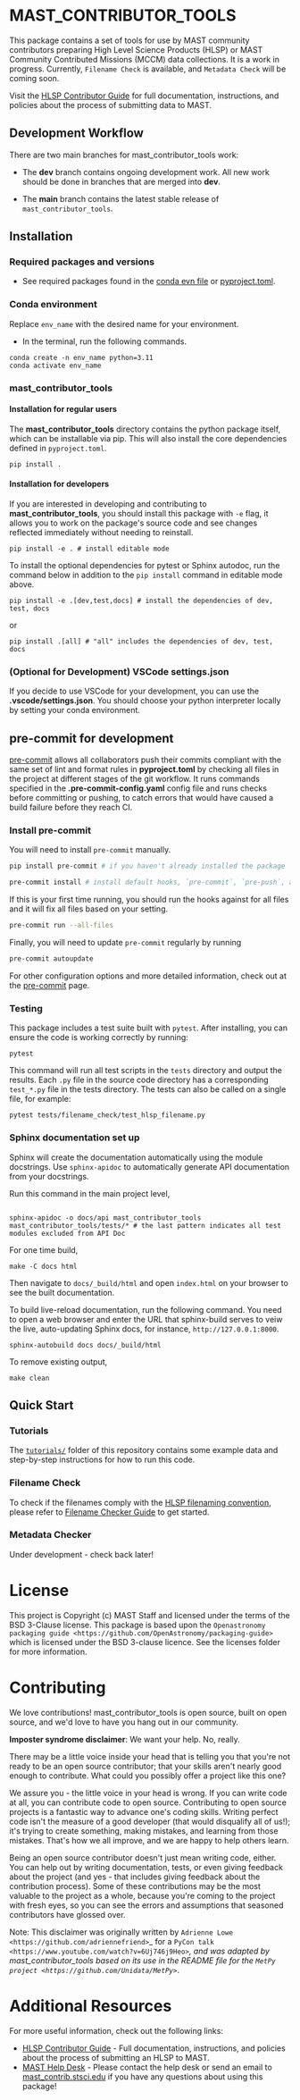 # MAST_CONTRIBUTOR_TOOLS
This package contains a set of tools for use by MAST community contributors preparing High Level Science Products (HLSP) or MAST Community Contributed Missions (MCCM) data collections. It is a work in progress. Currently, `Filename Check` is available, and `Metadata Check` will be coming soon.

Visit the [HLSP Contributor Guide](https://outerspace.stsci.edu/display/MASTDOCS/HLSP+Contributor+Guide) for full documentation, instructions, and policies about the process of submitting data to MAST.

## Development Workflow
There are two main branches for mast_contributor_tools work:

- The **dev** branch contains ongoing development work. All new work should be done in branches that are merged into **dev**.

- The **main** branch contains the latest stable release of `mast_contributor_tools`.

## Installation
### Required packages and versions
- See required packages found in the [conda evn file](https://github.com/spacetelescope/mast_contributor_tools/blob/dev/envs/mct_env.yml) or [pyproject.toml](https://github.com/spacetelescope/mast_contributor_tools/blob/dev/pyproject.toml).

### Conda environment
Replace `env_name` with the desired name for your environment.
- In the terminal, run the following commands.


```shell
conda create -n env_name python=3.11
conda activate env_name
```

### mast_contributor_tools
#### Installation for regular users
The **mast_contributor_tools** directory contains the python package itself, which can be installable via pip. This will also install the core dependencies defined in `pyproject.toml`.
```shell
pip install .
```
#### Installation for developers
If you are interested in developing and contributing to **mast_contributor_tools**, you should install this package with `-e` flag, it allows you to work on the package's source code and see changes reflected immediately without needing to reinstall.

```shell
pip install -e . # install editable mode
```
To install the optional dependencies for pytest or Sphinx autodoc, run the command below in addition to the `pip install` command in editable mode above.

```shell
pip install -e .[dev,test,docs] # install the dependencies of dev, test, docs
```
or
```shell
pip install .[all] # "all" includes the dependencies of dev, test, docs
```

### (Optional for Development) VSCode settings.json

If you decide to use VSCode for your development, you can use the **.vscode/settings.json**. You should choose your python interpreter locally by setting your conda environment.

## pre-commit for development

[pre-commit](https://pre-commit.com/) allows all collaborators push their commits compliant with the same set of lint and format rules in **pyproject.toml** by checking all files in the project at different stages of the git workflow. It runs commands specified in the **.pre-commit-config.yaml** config file and runs checks before committing or pushing, to catch errors that would have caused a build failure before they reach CI.

### Install pre-commit
You will need to install `pre-commit` manually.
```bash
pip install pre-commit # if you haven't already installed the package
```

```bash
pre-commit install # install default hooks, `pre-commit`, `pre-push`, and `commit-msg`, as specified in the config file.
```

If this is your first time running, you should run the hooks against for all files and it will fix all files based on your setting.
```bash
pre-commit run --all-files
```
Finally, you will need to update `pre-commit` regularly by running
```bash
pre-commit autoupdate
```
For other configuration options and more detailed information, check out at the [pre-commit](https://pre-commit.com/) page.

### Testing

This package includes a test suite built with `pytest`. After installing, you can ensure the code is working correctly by running:

```
pytest
```

This command will run all test scripts in the `tests` directory and output the results. Each `.py` file in the source code directory has a corresponding `test_*.py` file in the tests directory. The tests can also be called on a single file, for example:

```
pytest tests/filename_check/test_hlsp_filename.py
```
### Sphinx documentation set up
Sphinx will create the documentation automatically using the module docstrings.
Use `sphinx-apidoc` to automatically generate API documentation from your docstrings.

Run this command in the main project level,
```shell

sphinx-apidoc -o docs/api mast_contributor_tools mast_contributor_tools/tests/* # the last pattern indicates all test modules excluded from API Doc
```
For one time build,
```shell
make -C docs html
```

Then navigate to `docs/_build/html` and open `index.html` on your browser to see the built documentation.

To build live-reload documentation, run the following command. You need to open a web browser and enter the URL that sphinx-build serves to veiw the live, auto-updating Sphinx docs, for instance, `http://127.0.0.1:8000`.

```shell
sphinx-autobuild docs docs/_build/html
```

To remove existing output,

```shell
make clean
```


## Quick Start
### Tutorials

The [`tutorials/`](tutorials/) folder of this repository contains some example data and step-by-step instructions for how to run this code.

### Filename Check
To check if the filenames comply with the [HLSP filenaming convention](https://outerspace.stsci.edu/display/MASTDOCS/File+Naming+Convention), please refer to [Filename Checker Guide](docs/filename_check_readme.md) to get started.

### Metadata Checker

Under development - check back later!

# License

This project is Copyright (c) MAST Staff and licensed under
the terms of the BSD 3-Clause license. This package is based upon
the `Openastronomy packaging guide <https://github.com/OpenAstronomy/packaging-guide>`
which is licensed under the BSD 3-clause licence. See the licenses folder for
more information.

# Contributing

We love contributions! mast_contributor_tools is open source,
built on open source, and we'd love to have you hang out in our community.

**Imposter syndrome disclaimer**: We want your help. No, really.

There may be a little voice inside your head that is telling you that you're not
ready to be an open source contributor; that your skills aren't nearly good
enough to contribute. What could you possibly offer a project like this one?

We assure you - the little voice in your head is wrong. If you can write code at
all, you can contribute code to open source. Contributing to open source
projects is a fantastic way to advance one's coding skills. Writing perfect code
isn't the measure of a good developer (that would disqualify all of us!); it's
trying to create something, making mistakes, and learning from those
mistakes. That's how we all improve, and we are happy to help others learn.

Being an open source contributor doesn't just mean writing code, either. You can
help out by writing documentation, tests, or even giving feedback about the
project (and yes - that includes giving feedback about the contribution
process). Some of these contributions may be the most valuable to the project as
a whole, because you're coming to the project with fresh eyes, so you can see
the errors and assumptions that seasoned contributors have glossed over.

Note: This disclaimer was originally written by
`Adrienne Lowe <https://github.com/adriennefriend>`_ for a
`PyCon talk <https://www.youtube.com/watch?v=6Uj746j9Heo>`_, and was adapted by
mast_contributor_tools based on its use in the README file for the
`MetPy project <https://github.com/Unidata/MetPy>`_.

# Additional Resources

For more useful information, check out the following links:

- [HLSP Contributor Guide](https://outerspace.stsci.edu/display/MASTDOCS/HLSP+Contributor+Guide) - Full documentation, instructions, and policies about the process of submitting an HLSP to MAST.
- [MAST Help Desk](https://outerspace.stsci.edu/display/MASTDOCS/Archive+Support) - Please contact the help desk or send an email to [mast_contrib.stsci.edu](mailto:mast_contrib.stsci.edu) if you have any questions about using this package!

